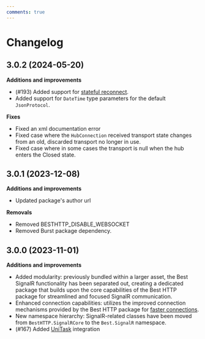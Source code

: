 ```yaml
---
comments: true
---
```


# Changelog

## 3.0.2 (2024-05-20)

__Additions and improvements__

- (#193) Added support for [stateful reconnect](https://learn.microsoft.com/en-us/aspnet/core/signalr/configuration?view=aspnetcore-8.0&tabs=dotnet#configure-stateful-reconnect).
- Added support for `DateTime` type parameters for the default `JsonProtocol`.

__Fixes__

- Fixed an xml documentation error
- Fixed case where the `HubConnection` received transport state changes from an old, discarded transport no longer in use.
- Fixed case where in some cases the transport is null when the hub enters the Closed state.

## 3.0.1 (2023-12-08)

__Additions and improvements__

- Updated package's author url

__Removals__

- Removed BESTHTTP_DISABLE_WEBSOCKET
- Removed Burst package dependency.


## 3.0.0 (2023-11-01)

__Additions and improvements__

- Added modularity: previously bundled within a larger asset, the Best SignalR functionality has been separated out, 
creating a dedicated package that builds upon the core capabilities of the Best HTTP package for streamlined and focused SignalR communication.
- Enhanced connection capabilities: utilizes the improved connection mechanisms provided by the Best HTTP package for [faster connections](../Shared/connections/racing.md).
- New namespace hierarchy: SignalR-related classes have been moved from `BestHTTP.SignalRCore` to the `Best.SignalR` namespace.
- (#167) Added [UniTask](https://github.com/Cysharp/UniTask) integration
